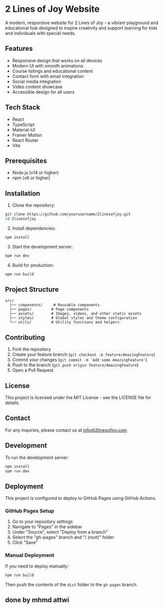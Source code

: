 # 2 Lines of Joy Website

A modern, responsive website for 2 Lines of Joy - a vibrant playground and educational hub designed to inspire creativity and support learning for kids and individuals with special needs.

## Features

- Responsive design that works on all devices
- Modern UI with smooth animations
- Course listings and educational content
- Contact form with email integration
- Social media integration
- Video content showcase
- Accessible design for all users

## Tech Stack

- React
- TypeScript
- Material-UI
- Framer Motion
- React Router
- Vite

## Prerequisites

- Node.js (v14 or higher)
- npm (v6 or higher)

## Installation

1. Clone the repository:
```bash
git clone https://github.com/yourusername/2linesofjoy.git
cd 2linesofjoy
```

2. Install dependencies:
```bash
npm install
```

3. Start the development server:
```bash
npm run dev
```

4. Build for production:
```bash
npm run build
```

## Project Structure

```
src/
  ├── components/     # Reusable components
  ├── pages/         # Page components
  ├── assets/        # Images, videos, and other static assets
  ├── styles/        # Global styles and theme configuration
  └── utils/         # Utility functions and helpers
```

## Contributing

1. Fork the repository
2. Create your feature branch (`git checkout -b feature/AmazingFeature`)
3. Commit your changes (`git commit -m 'Add some AmazingFeature'`)
4. Push to the branch (`git push origin feature/AmazingFeature`)
5. Open a Pull Request

## License

This project is licensed under the MIT License - see the LICENSE file for details.

## Contact

For any inquiries, please contact us at info@2linesofjoy.com

## Development

To run the development server:

```bash
npm install
npm run dev
```

## Deployment

This project is configured to deploy to GitHub Pages using GitHub Actions.

### GitHub Pages Setup

1. Go to your repository settings
2. Navigate to "Pages" in the sidebar
3. Under "Source", select "Deploy from a branch"
4. Select the "gh-pages" branch and "/ (root)" folder
5. Click "Save"

### Manual Deployment

If you need to deploy manually:

```bash
npm run build
```

Then push the contents of the `dist` folder to the `gh-pages` branch.

## done by mhmd attwi
